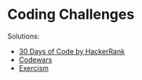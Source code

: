# Coding Challenges

Solutions:
* [30 Days of Code by HackerRank](https://www.hackerrank.com/domains/tutorials/30-days-of-code) 
* [Codewars](http://www.codewars.com)
* [Exercism](https://exercism.org/)
